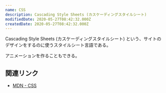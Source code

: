 ```yaml
---
name: CSS
description: Cascading Style Sheets (カスケーディングスタイルシート)
modifiedDate: 2020-05-27T08:42:32.000Z
createdDate: 2020-05-27T08:42:32.000Z
---
```


Cascading Style Sheets (カスケーディングスタイルシート) という、サイトのデザインをするのに使うスタイルシート言語である。

アニメーションを作ることもできる。

## 関連リンク

- [MDN - CSS](https://developer.mozilla.org/ja/docs/Web/CSS)
